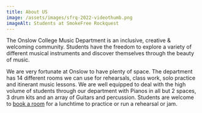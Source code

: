 ```yaml
---
title: About US
image: /assets/images/sfrq-2022-videothumb.png
imageAlt: Students at SmokeFree Rockquest
---
```

The Onslow College Music Department is an inclusive, creative & welcoming community. Students have the freedom to explore a variety of different musical instruments and discover themselves through the beauty of music.

We are very fortunate at Onslow to have plenty of space. The department has 14 different rooms we can use for rehearsals, class work, solo practice and itinerant music lessons. We are well equipped to deal with the high volume of students through our department with Pianos in all but 2 spaces, 3 drum kits and an array of Guitars and percussion. Students are welcome to <a href="/contact/#teachers">book a room</a> for a lunchtime to practice or run a rehearsal or jam.